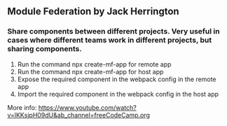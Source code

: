 ## Module Federation by Jack Herrington

### Share components between different projects. Very useful in cases where different teams work in different projects, but sharing components.

1. Run the command npx create-mf-app for remote app
2. Run the command npx create-mf-app for host app
3. Expose the required component in the webpack config in the remote app
4. Import the required component in the webpack config in the host app

More info:
https://www.youtube.com/watch?v=lKKsjpH09dU&ab_channel=freeCodeCamp.org